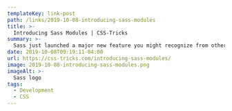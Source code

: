 ```yaml
---
templateKey: link-post
path: /links/2019-10-08-introducing-sass-modules
title: >-
  Introducing Sass Modules | CSS-Tricks
summary: >-
  Sass just launched a major new feature you might recognize from other languages: a module system. This is a big step forward for @import. one of the most-used Sass-features.
date: 2019-10-08T09:19:11-04:00
url: https://css-tricks.com/introducing-sass-modules/
image: 2019-10-08-introducing-sass-modules.png
imageAlt: >-
  Sass logo
tags:
  - Development
  - CSS
---
```

